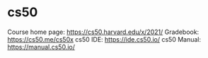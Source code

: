 # cs50
Course home page: https://cs50.harvard.edu/x/2021/
Gradebook: https://cs50.me/cs50x
cs50 IDE: https://ide.cs50.io/
cs50 Manual: https://manual.cs50.io/
